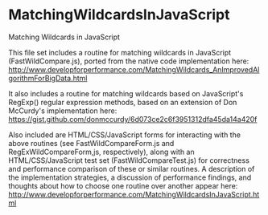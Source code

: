 # MatchingWildcardsInJavaScript
Matching Wildcards in JavaScript

This file set includes a routine for matching wildcards in JavaScript (FastWildCompare.js), ported from the native code implementation here:
http://www.developforperformance.com/MatchingWildcards_AnImprovedAlgorithmForBigData.html

It also includes a routine for matching wildcards based on JavaScript's RegExp() regular expression methods, based on an extension of Don McCurdy's implementation here:
https://gist.github.com/donmccurdy/6d073ce2c6f3951312dfa45da14a420f

Also included are HTML/CSS/JavaScript forms for interacting with the above routines (see FastWildCompareForm.js and RegExWildCompareForm,js, respectively), along with an HTML/CSS/JavaScript test set (FastWildCompareTest.js) for correctness and performance comparison of these or similar routines.  A description of the implementation strategies, a discussion of performance findings, and thoughts about how to choose one routine over another appear here:
http://www.developforperformance.com/MatchingWildcardsInJavaScript.html
